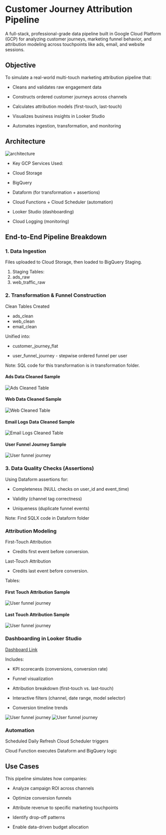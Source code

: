 # Customer Journey Attribution Pipeline

A full-stack, professional-grade data pipeline built in Google Cloud Platform (GCP) for analyzing customer journeys, marketing funnel behavior, and attribution modeling across touchpoints like ads, email, and website sessions.

## Objective
To simulate a real-world multi-touch marketing attribution pipeline that:

- Cleans and validates raw engagement data

- Constructs ordered customer journeys across channels

- Calculates attribution models (first-touch, last-touch)

- Visualizes business insights in Looker Studio

- Automates ingestion, transformation, and monitoring

## Architecture

![architecture](diagrams/Architecture.png)

- Key GCP Services Used:

- Cloud Storage

- BigQuery

- Dataform (for transformation + assertions)

- Cloud Functions + Cloud Scheduler (automation)

- Looker Studio (dashboarding)

- Cloud Logging (monitoring)

## End-to-End Pipeline Breakdown
### 1. Data Ingestion
Files uploaded to Cloud Storage, then loaded to BigQuery Staging.
1. Staging Tables:
2. ads_raw
3. web_traffic_raw


### 2. Transformation & Funnel Construction

Clean Tables Created
- ads_clean
- web_clean
- email_clean

Unified into:
- customer_journey_flat

- user_funnel_journey - stepwise ordered funnel per user

Note: SQL code for this transformation is in transformation folder. 

#### Ads Data Cleaned Sample
![Ads Cleaned Table](diagrams/ads_clean_table.png) 
#### Web Data Cleaned Sample

![Web Cleaned Table](diagrams/web_clean_table.png) 
#### Email Logs Data Cleaned Sample

![Email Logs Cleaned Table](diagrams/emaillogs_clean_table.png)
#### User Funnel Journey Sample
![User funnel journey](diagrams/user_funnel_journey_table.png)

### 3. Data Quality Checks (Assertions)

Using Dataform assertions for:

- Completeness (NULL checks on user_id and event_time)

- Validity (channel tag correctness)

- Uniqueness (duplicate funnel events)

Note: Find SQLX code in Dataform folder


### Attribution Modeling
First-Touch Attribution
- Credits first event before conversion.

Last-Touch Attribution
- Credits last event before conversion.

Tables:

#### First Touch Attribution Sample
![User funnel journey](diagrams/first_touchpoint_table.png)


#### Last Touch Attribution Sample
![User funnel journey](diagrams/last_touchpoint_table.png)

### Dashboarding in Looker Studio

[Dashboard Link](https://lookerstudio.google.com/s/vkVWQF_irzw)

Includes:

- KPI scorecards (conversions, conversion rate)

- Funnel visualization

- Attribution breakdown (first-touch vs. last-touch)

- Interactive filters (channel, date range, model selector)

- Conversion timeline trends



![User funnel journey](diagrams/dashboard_1.png)
![User funnel journey](diagrams/dashboard_2.png)


### Automation
Scheduled Daily Refresh
Cloud Scheduler triggers

Cloud Function executes Dataform and BigQuery logic


## Use Cases
This pipeline simulates how companies:

- Analyze campaign ROI across channels

- Optimize conversion funnels

- Attribute revenue to specific marketing touchpoints

- Identify drop-off patterns

- Enable data-driven budget allocation

